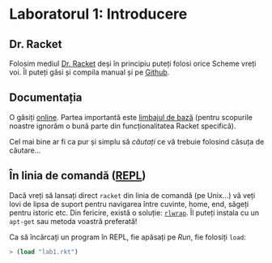 # Laboratorul 1: Introducere

## Dr. Racket
Folosim mediul [Dr. Racket](http://racket-lang.org/download/) deși în principiu puteți folosi orice Scheme vreți voi. Îl puteți găsi și compila manual și pe [Github](https://github.com/plt/racket).

## Documentația
O găsiți [online](http://docs.racket-lang.org/). Partea importantă este [limbajul de bază](http://docs.racket-lang.org/reference/index.html) (pentru scopurile noastre ignorăm o bună parte din funcționalitatea Racket specifică).

Cel mai bine ar fi ca pur și simplu să *căutați* ce vă trebuie folosind căsuța de căutare...

## În linia de comandă ([REPL](http://en.wikipedia.org/wiki/Read%E2%80%93eval%E2%80%93print_loop))
Dacă vreți să lansați direct `racket` din linia de comandă (pe Unix...) vă veți lovi de lipsa de suport pentru navigarea între cuvinte, home, end, săgeți pentru istoric etc.
Din fericire, există o soluție: [`rlwrap`](http://freecode.com/projects/rlwrap). Îl puteți instala cu un `apt-get` sau metoda voastră preferată!

Ca să încărcați un program în REPL, fie apăsați pe *Run*, fie folosiți `load`:
```scheme
> (load "lab1.rkt")
```
        
